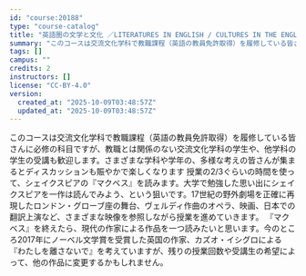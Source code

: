 ```yaml
---
id: "course:20188"
type: "course-catalog"
title: "英語圏の文学と文化 ／LITERATURES IN ENGLISH / CULTURES IN THE ENGLISH-SPEAKING WORLD"
summary: "このコースは交流文化学科で教職課程（英語の教員免許取得）を履修している皆さんに必修の科目ですが、教職とは関係のない交流文化学科の学生や、他学科の学生の受講も歓迎します。さまざまな学科や学年の、多様な考えの皆さんが集まるとディスカッションも賑…"
tags: []
campus: ""
credits: 2
instructors: []
license: "CC-BY-4.0"
version:
  created_at: "2025-10-09T03:48:57Z"
  updated_at: "2025-10-09T03:48:57Z"
---
```

このコースは交流文化学科で教職課程（英語の教員免許取得）を履修している皆さんに必修の科目ですが、教職とは関係のない交流文化学科の学生や、他学科の学生の受講も歓迎します。さまざまな学科や学年の、多様な考えの皆さんが集まるとディスカッションも賑やかで楽しくなります 授業の2/3ぐらいの時間を使って、シェイクスピアの『マクベス』を読みます。大学で勉強した思い出にシェイクスピアを一作は読んでみよう、という狙いです。17世紀の野外劇場を正確に再現したロンドン・グローブ座の舞台、ヴェルディ作曲のオペラ、映画、日本での翻訳上演など、さまざまな映像を参照しながら授業を進めていきます。 『マクベス』を終えたら、現代の作家による作品を一つ読みたいと思います。今のところ2017年にノーベル文学賞を受賞した英国の作家、カズオ・イシグロによる『わたしを離さないで』を考えていますが、残りの授業回数や受講生の希望によって、他の作品に変更するかもしれません。
